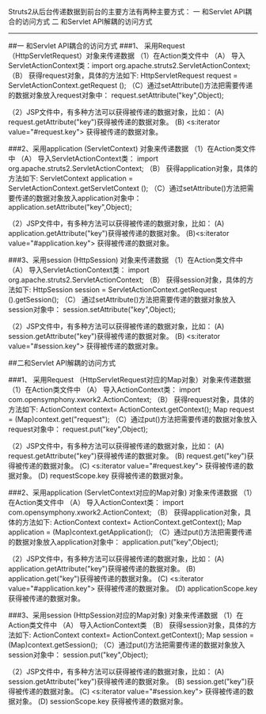 Struts2从后台传递数据到前台的主要方法有两种主要方式：
一 和Servlet API耦合的访问方式
二 和Servlet API解耦的访问方式

********************************************************************
##一 和Servlet API耦合的访问方式
###1、 采用Request （HttpServletRequest）对象来传递数据
（1）在Action类文件中
（A） 导入ServletActionContext类：import org.apache.struts2.ServletActionContext;
（B） 获得request对象，具体的方法如下:
HttpServletRequest request = ServletActionContext.getRequest ();
（C）通过setAttribute()方法把需要传递的数据对象放入request对象中：
request.setAttribute("key",Object);

（2）JSP文件中，有多种方法可以获得被传递的数据对象，比如：
(A) request.getAttribute("key")获得被传递的数据对象。
(B) <s:iterator value="#request.key"> 获得被传递的数据对象。

###2、采用application (ServletContext) 对象来传递数据
（1）在Action类文件中
（A） 导入ServletActionContext类：
import org.apache.struts2.ServletActionContext;
（B） 获得application对象，具体的方法如下:
ServletContext application = ServletActionContext.getServletContext ();
（C）通过setAttribute()方法把需要传递的数据对象放入application对象中：
application.setAttribute("key",Object);

（2）JSP文件中，有多种方法可以获得被传递的数据对象，比如：
(A) application.getAttribute("key")获得被传递的数据对象。
(B)<s:iterator value="#application.key"> 获得被传递的数据对象。

###3、采用session (HttpSession) 对象来传递数据
（1）在Action类文件中
（A） 导入ServletActionContext类：
import org.apache.struts2.ServletActionContext;
（B） 获得session对象，具体的方法如下:
HttpSession session = ServletActionContext.getRequest ().getSession();
（C） 通过setAttribute()方法把需要传递的数据对象放入session对象中：
session.setAttribute("key",Object);

（2）JSP文件中，有多种方法可以获得被传递的数据对象，比如：
(A) session.getAttribute("key")获得被传递的数据对象。
(B) <s:iterator value="#session.key"> 获得被传递的数据对象。

##二和Servlet API解耦的访问方式

###1、 采用Request （HttpServletRequest对应的Map对象）对象来传递数据
（1）在Action类文件中
（A） 导入ActionContext类：
import com.opensymphony.xwork2.ActionContext;
（B） 获得request对象，具体的方法如下:
ActionContext context= ActionContext.getContext();
Map request = (Map)context.get("request");
（C）通过put()方法把需要传递的数据对象放入request对象中：
request.put("key",Object);

（2）JSP文件中，有多种方法可以获得被传递的数据对象，比如：
(A) request.getAttribute("key")获得被传递的数据对象。
(B) request.get("key")获得被传递的数据对象。
(C) <s:iterator value="#request.key"> 获得被传递的数据对象。
(D) requestScope.key 获得被传递的数据对象。

###2、采用application (ServletContext对应的Map对象) 对象来传递数据
（1）在Action类文件中
（A） 导入ActionContext类：
import com.opensymphony.xwork2.ActionContext;
（B） 获得application对象，具体的方法如下:
ActionContext context= ActionContext.getContext();
Map application = (Map)context.getApplication();
（C）通过put()方法把需要传递的数据对象放入application对象中：
application.put("key",Object);

（2）JSP文件中，有多种方法可以获得被传递的数据对象，比如：
(A) application.getAttribute("key")获得被传递的数据对象。
(B) application.get("key")获得被传递的数据对象。
(C) <s:iterator value="#application.key"> 获得被传递的数据对象。
(D) applicationScope.key 获得被传递的数据对象。



###3、采用session (HttpSession对应的Map对象) 对象来传递数据
（1）在Action类文件中
（A） 导入ActionContext类
（B） 获得session对象，具体的方法如下:
ActionContext context= ActionContext.getContext();
Map session = (Map)context.getSession();
（C）通过put()方法把需要传递的数据对象放入session对象中：
session.put("key",Object);

（2）JSP文件中，有多种方法可以获得被传递的数据对象，比如：
(A) session.getAttribute("key")获得被传递的数据对象。
(B) session.get("key")获得被传递的数据对象。
(C) <s:iterator value="#session.key"> 获得被传递的数据对象。
(D) sessionScope.key 获得被传递的数据对象。


